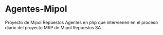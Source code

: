 # Agentes-Mipol
Proyecto de Mipol Repuestos
Agentes en php que intervienen en el proceso diario del proyecto MRP de Mipol Repuestos SA

